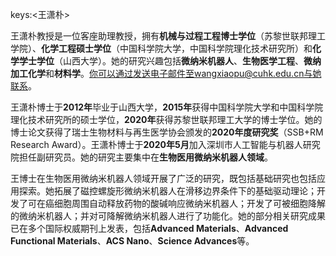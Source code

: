 keys:<王潇朴>


王潇朴教授是一位客座助理教授，拥有**机械与过程工程博士学位**（苏黎世联邦理工学院）、**化学工程硕士学位**（中国科学院大学，中国科学院理化技术研究所）和**化学学士学位**（山西大学）。她的研究兴趣包括**微纳米机器人**、**生物医学工程**、**微纳加工化学**和**材料学**。你可以通过发送电子邮件至wangxiaopu@cuhk.edu.cn与她联系。

王潇朴博士于**2012年**毕业于山西大学，**2015年**获得中国科学院大学和中国科学院理化技术研究所的硕士学位，**2020年**获得苏黎世联邦理工大学的博士学位。她的博士论文获得了瑞士生物材料与再生医学协会颁发的**2020年度研究奖**（SSB+RM Research Award）。王潇朴博士于**2020年5月**加入深圳市人工智能与机器人研究院担任副研究员。她的研究主要集中在**生物医用微纳米机器人领域**。

王博士在生物医用微纳米机器人领域开展了广泛的研究，既包括基础研究也包括应用探索。她拓展了磁控螺旋形微纳米机器人在滑移边界条件下的基础驱动理论；开发了可在癌细胞周围自动释放药物的酸碱响应微纳米机器人；开发了可被细胞降解的微纳米机器人；并对可降解微纳米机器人进行了功能化。她的部分相关研究成果已在多个国际权威期刊上发表，包括**Advanced Materials**、**Advanced Functional Materials**、**ACS Nano**、**Science Advances**等。